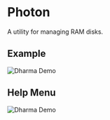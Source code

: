 # Photon

A utility for managing RAM disks.



## Example

![Dharma Demo](https://people.mozilla.com/~cdiehl/screenshots/photon/run.png "")

## Help Menu
![Dharma Demo](https://people.mozilla.com/~cdiehl/screenshots/photon/help.png "")
